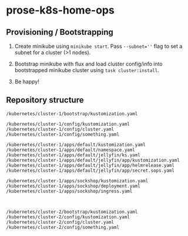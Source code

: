 # prose-k8s-home-ops

## Provisioning / Bootstrapping

1. Create minikube using `minikube start`.
   Pass `--subnet=''` flag to set a subnet for a cluster (>1 nodes). 

2. Bootstrap minikube with flux and load cluster config/info into bootstrapped minikube cluster using `task cluster:install`.

3. Be happy!

## Repository structure

```
/kubernetes/cluster-1/bootstrap/kustomization.yaml

/kubernetes/cluster-1/config/kustomization.yaml
/kubernetes/cluster-1/config/cluster.yaml
/kubernetes/cluster-1/config/something.yaml

/kubernetes/cluster-1/apps/default/kustomization.yaml
/kubernetes/cluster-1/apps/default/namespace.yaml
/kubernetes/cluster-1/apps/default/jellyfin/ks.yaml
/kubernetes/cluster-1/apps/default/jellyfin/app/kustomization.yaml
/kubernetes/cluster-1/apps/default/jellyfin/app/helmrelease.yaml
/kubernetes/cluster-1/apps/default/jellyfin/app/secret.sops.yaml

/kubernetes/cluster-1/apps/sockshop/kustomization.yaml
/kubernetes/cluster-1/apps/sockshop/deployment.yaml
/kubernetes/cluster-1/apps/sockshop/ingress.yaml



/kubernetes/cluster-2/bootstrap/kustomization.yaml
/kubernetes/cluster-2/config/kustomization.yaml
/kubernetes/cluster-2/config/cluster.yaml
/kubernetes/cluster-2/config/something.yaml
```